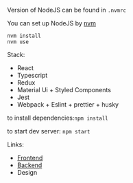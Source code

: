Version of NodeJS can be found in `.nvmrc`

You can set up NodeJS by [nvm](https://github.com/nvm-sh/nvm)
```
nvm install
nvm use
```
Stack:
 * React
 * Typescript
 * Redux
 * Material Ui + Styled Components
 * Jest
 * Webpack + Eslint + prettier + husky

to install dependencies:`npm install`

to start dev server: `npm start`

Links:
 * [Frontend](https://github.com/Denisalik/Advanced-js-course)
 * [Backend](https://github.com/Denisalik/js-course-backend)
 * Design